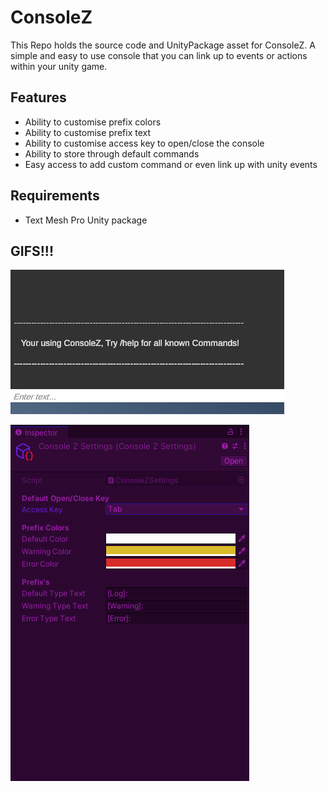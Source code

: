 # ConsoleZ

This Repo holds the source code and UnityPackage asset for ConsoleZ. A simple and easy to use console that you can link up to events or actions within your unity game. 

## Features

* Ability to customise prefix colors
* Ability to customise prefix text
* Ability to customise access key to open/close the console
* Ability to store through default commands
* Easy access to add custom command or even link up with unity events

## Requirements
* Text Mesh Pro Unity package

## GIFS!!!

![Type directly to the console](ConsoleZ.gif)


![Customise Prefix Colors, Text & Access key](ConsoleZ2.gif)
